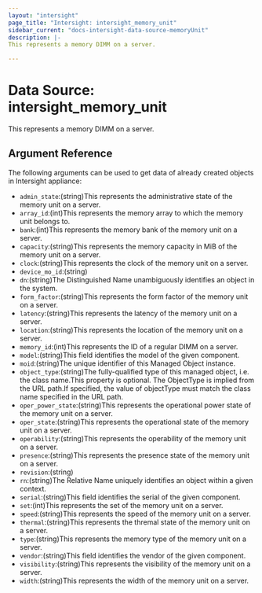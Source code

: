 ```yaml
---
layout: "intersight"
page_title: "Intersight: intersight_memory_unit"
sidebar_current: "docs-intersight-data-source-memoryUnit"
description: |-
This represents a memory DIMM on a server.

---
```


# Data Source: intersight_memory_unit
This represents a memory DIMM on a server.

## Argument Reference
The following arguments can be used to get data of already created objects in Intersight appliance:
* `admin_state`:(string)This represents the administrative state of the memory unit on a server.
* `array_id`:(int)This represents the memory array to which the memory unit belongs to.
* `bank`:(int)This represents the memory bank of the memory unit on a server.
* `capacity`:(string)This represents the memory capacity in MiB of the memory unit on a server.
* `clock`:(string)This represents the clock of the memory unit on a server.
* `device_mo_id`:(string)
* `dn`:(string)The Distinguished Name unambiguously identifies an object in the system.
* `form_factor`:(string)This represents the form factor of the memory unit on a server.
* `latency`:(string)This represents the latency of the memory unit on a server.
* `location`:(string)This represents the location of the memory unit on a server.
* `memory_id`:(int)This represents the ID of a regular DIMM on a server.
* `model`:(string)This field identifies the model of the given component.
* `moid`:(string)The unique identifier of this Managed Object instance.
* `object_type`:(string)The fully-qualified type of this managed object, i.e. the class name.This property is optional. The ObjectType is implied from the URL path.If specified, the value of objectType must match the class name specified in the URL path.
* `oper_power_state`:(string)This represents the operational power state of the memory unit on a server.
* `oper_state`:(string)This represents the operational state of the memory unit on a server.
* `operability`:(string)This represents the operability of the memory unit on a server.
* `presence`:(string)This represents the presence state of the memory unit on a server.
* `revision`:(string)
* `rn`:(string)The Relative Name uniquely identifies an object within a given context.
* `serial`:(string)This field identifies the serial of the given component.
* `set`:(int)This represents the set of the memory unit on a server.
* `speed`:(string)This represents the speed of the memory unit on a server.
* `thermal`:(string)This represents the thremal state of the memory unit on a server.
* `type`:(string)This represents the memory type of the memory unit on a server.
* `vendor`:(string)This field identifies the vendor of the given component.
* `visibility`:(string)This represents the visibility of the memory unit on a server.
* `width`:(string)This represents the width of the memory unit on a server.
